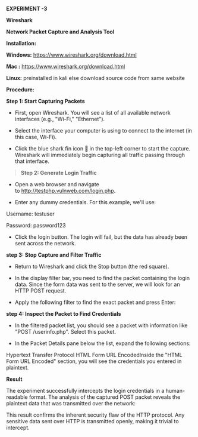 **EXPERIMENT -3**

**Wireshark**

**Network Packet Capture and Analysis Tool**

**Installation:**

**Windows:** <https://www.wireshark.org/download.html>

**Mac :** <https://www.wireshark.org/download.html>

**Linux:** preinstalled in kali else download source code from same
website

**Procedure:**

**Step 1: Start Capturing Packets**

-   First, open Wireshark. You will see a list of all available network
    interfaces (e.g., \"Wi-Fi,\" \"Ethernet\").

-   Select the interface your computer is using to connect to the
    internet (in this case, Wi-Fi).

-   Click the blue shark fin icon 🦈 in the top-left corner to start the
    capture. Wireshark will immediately begin capturing all traffic
    passing through that interface.

> **Step 2: Generate Login Traffic**

-   Open a web browser and navigate
    to <http://testphp.vulnweb.com/login.php>.

-   Enter any dummy credentials. For this example, we\'ll use:

Username: testuser

Password: password123

-   Click the login button. The login will fail, but the data has
    already been sent across the network.

**step 3: Stop Capture and Filter Traffic**

-   Return to Wireshark and click the Stop button (the red square).

-   In the display filter bar, you need to find the packet containing
    the login data. Since the form data was sent to the server, we will
    look for an HTTP POST request.

-   Apply the following filter to find the exact packet and press Enter:

**step 4: Inspect the Packet to Find Credentials**

-   In the filtered packet list, you should see a packet with
    information like \"POST /userinfo.php\". Select this packet.

-   In the Packet Details pane below the list, expand the following
    sections:

Hypertext Transfer Protocol HTML Form URL EncodedInside the \"HTML Form
URL Encoded\" section, you will see the credentials you entered in
plaintext.

**Result**

The experiment successfully intercepts the login credentials in a
human-readable format. The analysis of the captured POST packet reveals
the plaintext data that was transmitted over the network:

This result confirms the inherent security flaw of the HTTP protocol.
Any sensitive data sent over HTTP is transmitted openly, making it
trivial to intercept.

